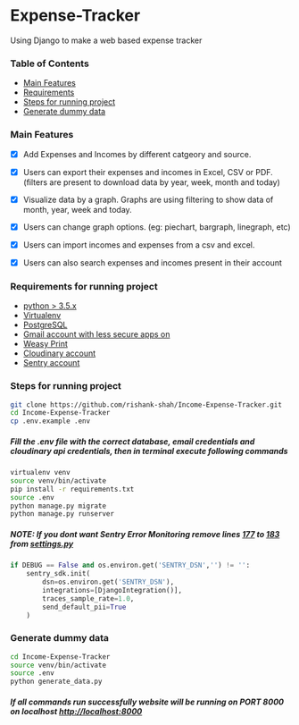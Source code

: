 # Expense-Tracker
Using Django to make a web based expense tracker

### Table of Contents
- [Main Features](#main-features)
- [Requirements](#requirements-for-running-project)
- [Steps for running project](#steps-for-running-project)
- [Generate dummy data](#generate-dummy-data)

### Main Features
- [x] Add Expenses and Incomes by different catgeory and source.
- [x] Users can export their expenses and incomes in Excel, CSV or PDF. (filters are present to download data by year, week, month and today)
- [x] Visualize data by a graph. Graphs are using filtering to show data of month, year, week and today.
- [x] Users can change graph options. (eg: piechart, bargraph, linegraph, etc)
- [x] Users can import incomes and expenses from a csv and excel.
- [x] Users can also search expenses and incomes present in their account


### Requirements for running project 
- [python > 3.5.x](https://www.python.org/downloads/)
- [Virtualenv](https://virtualenv.pypa.io/en/latest/installation.html)
- [PostgreSQL](https://www.postgresql.org/download/)
- [Gmail account with less secure apps on](https://www.google.com/intl/en-GB/gmail/about/#)
- [Weasy Print](https://weasyprint.readthedocs.io/en/latest/)
- [Cloudinary account](https://cloudinary.com/)
- [Sentry account](https://sentry.io/welcome/)


### Steps for running project
```bash
git clone https://github.com/rishank-shah/Income-Expense-Tracker.git
cd Income-Expense-Tracker
cp .env.example .env
```
##### Fill the .env file with the correct database, email credentials and cloudinary api credentials, then in terminal execute following commands

```bash
virtualenv venv
source venv/bin/activate
pip install -r requirements.txt
source .env
python manage.py migrate
python manage.py runserver
```

##### NOTE: If you dont want Sentry Error Monitoring remove lines [177](expense_project/settings.py#L177) to [183](expense_project/settings.py#L183) from [settings.py](expense_project/settings.py#L177)
```py
if DEBUG == False and os.environ.get('SENTRY_DSN','') != '':
    sentry_sdk.init(
        dsn=os.environ.get('SENTRY_DSN'),
        integrations=[DjangoIntegration()],
        traces_sample_rate=1.0,
        send_default_pii=True
    )
```

### Generate dummy data
```bash
cd Income-Expense-Tracker
source venv/bin/activate
source .env
python generate_data.py
```

##### If all commands run successfully website will be running on PORT 8000 on localhost [http://localhost:8000](http://localhost:8000)
